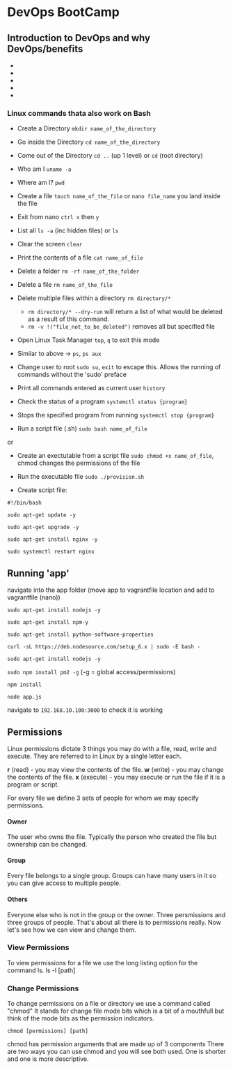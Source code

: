 # DevOps BootCamp

## Introduction to DevOps and why DevOps/benefits

-
-
-
-
-

### Linux commands thata also work on Bash
- Create a Directory `mkdir name_of_the_directory`
- Go inside the Directory `cd name_of_the_directory`
- Come out of the Directory `cd ..` (up 1 level) or `cd` (root directory)
- Who am I `uname -a`
- Where am I? `pwd`
- Create a file `touch name_of_the_file` or `nano file_name` you land inside the file
- Exit from nano `ctrl x` then `y`
- List all `ls -a` (inc hidden files) or `ls`
- Clear the screen `clear`
- Print the contents of a file `cat name_of_file`

- Delete a folder `rm -rf name_of_the_folder`
- Delete a file `rm name_of_the_file`
- Delete multiple files within a directory `rm directory/*`
	- `rm directory/* --dry-run` will return a list of what would be deleted as a result of this command.
	- `rm -v !("file_not_to_be_deleted")` removes all but specified file

- Open Linux Task Manager `top`, `q` to exit this mode
- Similar to above -> `ps`, `ps aux`
- Change user to root `sudo su`, `exit` to escape this. Allows the running of commands without the 'sudo' preface
- Print all commands entered as current user `history`
- Check the status of a program `systemctl status {program}`
- Stops the specified program from running `systemctl stop {program}`

- Run a script file (.sh) `sudo bash name_of_file`

or

- Create an exectutable from a script file `sudo chmod +x name_of_file`, chmod changes the permissions of the file
- Run the executable file `sudo ./provision.sh`



- Create script file:

```
#!/bin/bash

sudo apt-get update -y

sudo apt-get upgrade -y

sudo apt-get install nginx -y

sudo systemctl restart nginx
```

## Running 'app'

navigate into the app folder (move app to vagrantfile location and add to vagrantfile (nano))

`sudo apt-get install nodejs -y`

`sudo apt-get install npm-y`

`sudo apt-get install python-software-properties`

`curl -sL https://deb.nodesource.com/setup_6.x | sudo -E bash -`

`sudo apt-get install nodejs -y`

`sudo npm install pm2 -g` (-g = global access/permissions)

`npm install`

`node app.js`

navigate to `192.168.10.100:3000` to check it is working
































## Permissions

Linux permissions dictate 3 things you may do with a file, read, write and execute. They are referred to in Linux by a single letter each.

__r__ (read) - you may view the contents of the file.
__w__ (write) - you may change the contents of the file.
__x__ (execute) - you may execute or run the file if it is a program or script.

For every file we define 3 sets of people for whom we may specify permissions.

#### Owner

The user who owns the file. Typically the person who created the file but ownership can be changed.

#### Group

Every file belongs to a single group. Groups can have many users in it so you can give access to multiple people.

#### Others

Everyone else who is not in the group or the owner.
Three persmissions and three groups of people. That's about all there is to permissions really. Now let's see how we can view and change them.



### View Permissions

To view permissions for a file we use the long listing option for the command ls.
ls -l [path]

### Change Permissions

To change permissions on a file or directory we use a command called "chmod" It stands for change file mode bits which is a bit of a mouthfull but think of the mode bits as the permission indicators.

```
chmod [permissions] [path]
```

chmod has permission arguments that are made up of 3 components
There are two ways you can use chmod and you will see both used. One is shorter and one is more descriptive.
